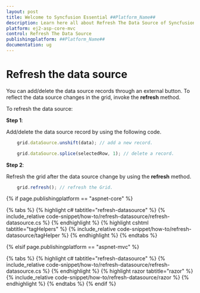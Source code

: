 ```yaml
---
layout: post
title: Welcome to Syncfusion Essential ##Platform_Name##
description: Learn here all about Refresh The Data Source of Syncfusion Essential ##Platform_Name## widgets based on HTML5 and jQuery.
platform: ej2-asp-core-mvc
control: Refresh The Data Source
publishingplatform: ##Platform_Name##
documentation: ug
---
```



# Refresh the data source

You can add/delete the data source records through an external button. To reflect the data source changes in the grid, invoke the **refresh** method.

To refresh the data source:

**Step 1**:

Add/delete the data source record by using the following code.

```typescript
    grid.dataSource.unshift(data); // add a new record.

    grid.dataSource.splice(selectedRow, 1); // delete a record.

```

**Step 2**:

Refresh the grid after the data source change by using the **refresh** method.

```typescript
    grid.refresh(); // refresh the Grid.

```

{% if page.publishingplatform == "aspnet-core" %}

{% tabs %}
{% highlight c# tabtitle="refresh-datasource" %}
{% include_relative code-snippet/how-to/refresh-datasource/refresh-datasource.cs %}
{% endhighlight %}
{% highlight cshtml tabtitle="tagHelpers" %}
{% include_relative code-snippet/how-to/refresh-datasource/tagHelper %}
{% endhighlight %}
{% endtabs %}

{% elsif page.publishingplatform == "aspnet-mvc" %}

{% tabs %}
{% highlight c# tabtitle="refresh-datasource" %}
{% include_relative code-snippet/how-to/refresh-datasource/refresh-datasource.cs %}
{% endhighlight %}
{% highlight razor tabtitle="razor" %}
{% include_relative code-snippet/how-to/refresh-datasource/razor %}
{% endhighlight %}
{% endtabs %}
{% endif %}


